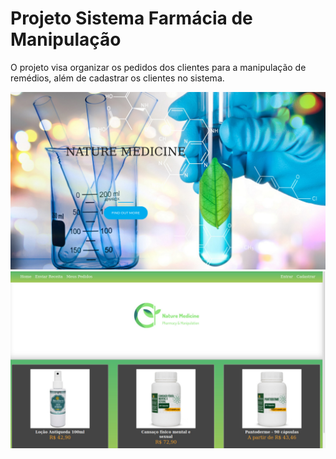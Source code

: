 # Projeto Sistema Farmácia de Manipulação


O projeto visa organizar os pedidos dos clientes para a manipulação de remédios, além de cadastrar os clientes no sistema.

![Pharmacy](https://github.com/Schywi/pharmacy-system/blob/main/preview/home.jpeg)
![Pharmacy](https://github.com/Schywi/pharmacy-system/blob/main/preview/products.jpeg)
